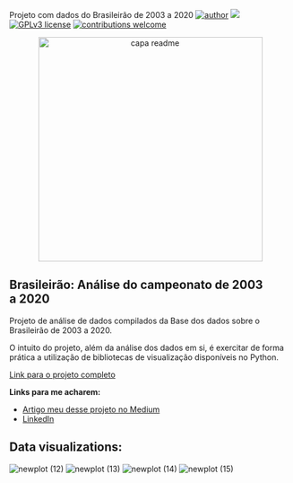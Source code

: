 Projeto com dados do Brasileirão de 2003 a 2020
[![author](https://img.shields.io/badge/author-GuilhermeCarvalho-red.svg)](https://www.linkedin.com/in/guilherme-carvalho08/) [![](https://img.shields.io/badge/python-3.7+-blue.svg)](https://www.python.org/downloads/release/python-365/) [![GPLv3 license](https://img.shields.io/badge/License-GPLv3-blue.svg)](http://perso.crans.org/besson/LICENSE.html) [![contributions welcome](https://img.shields.io/badge/contributions-welcome-brightgreen.svg?style=flat)](https://github.com/rafaelnduarte/portfolio/issues)

<p align="center">
  <img src="https://images.unsplash.com/photo-1459865264687-595d652de67e?ixlib=rb-1.2.1&ixid=MnwxMjA3fDB8MHxwaG90by1wYWdlfHx8fGVufDB8fHx8&auto=format&fit=crop&w=1170&q=80" alt="capa readme"height=400px >
</p>

## Brasileirão: Análise do campeonato de 2003 a 2020
Projeto de análise de dados compilados da Base dos dados sobre o Brasileirão de 2003 a 2020.

O intuito do projeto, além da análise dos dados em si, é exercitar de forma prática a utilização de bibliotecas de visualização disponíveis no Python.

[Link para o projeto completo](https://github.com/GuilhermeCarv/Brasileirao/blob/main/Brasileirao.ipynb)

**Links para me acharem:**
* [Artigo meu desse projeto no Medium](https://medium.com/@guilherme_carvalho/brasileir%C3%A3o-an%C3%A1lise-do-campeonato-de-2003-a-2020-6e4fb66f1f94)
* [LinkedIn](https://www.linkedin.com/in/guilherme-carvalho08/)

## Data visualizations:

![newplot (12)](https://user-images.githubusercontent.com/60260984/162647359-7038f3c3-36e6-4674-aaa2-ada28bc74561.png)
![newplot (13)](https://user-images.githubusercontent.com/60260984/162647374-a1c806c0-909e-4694-9520-658465e85df2.png)
![newplot (14)](https://user-images.githubusercontent.com/60260984/162647423-fb8889a8-42d2-4df5-81a9-81bf1f8a6766.png)
![newplot (15)](https://user-images.githubusercontent.com/60260984/162647389-5cf102cf-2520-4f0b-88b4-0492013695e7.png)
